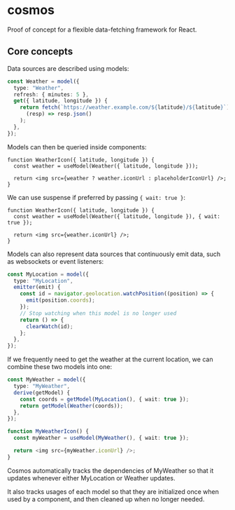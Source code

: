 # cosmos

Proof of concept for a flexible data-fetching framework for React.

## Core concepts

Data sources are described using models:

```ts
const Weather = model({
  type: "Weather",
  refresh: { minutes: 5 },
  get({ latitude, longitude }) {
    return fetch(`https://weather.example.com/${latitude}/${latitude}`).then(
      (resp) => resp.json()
    );
  },
});
```

Models can then be queried inside components:

```tsx
function WeatherIcon({ latitude, longitude }) {
  const weather = useModel(Weather({ latitude, longitude }));

  return <img src={weather ? weather.iconUrl : placeholderIconUrl} />;
}
```

We can use suspense if preferred by passing `{ wait: true }`:

```tsx
function WeatherIcon({ latitude, longitude }) {
  const weather = useModel(Weather({ latitude, longitude }), { wait: true });

  return <img src={weather.iconUrl} />;
}
```

Models can also represent data sources that continuously emit data, such as
websockets or event listeners:

```ts
const MyLocation = model({
  type: "MyLocation",
  emitter(emit) {
    const id = navigator.geolocation.watchPosition((position) => {
      emit(position.coords);
    });
    // Stop watching when this model is no longer used
    return () => {
      clearWatch(id);
    };
  },
});
```

If we frequently need to get the weather at the current location, we can combine
these two models into one:

```ts
const MyWeather = model({
  type: "MyWeather",
  derive(getModel) {
    const coords = getModel(MyLocation(), { wait: true });
    return getModel(Weather(coords));
  },
});

function MyWeatherIcon() {
  const myWeather = useModel(MyWeather(), { wait: true });

  return <img src={myWeather.iconUrl} />;
}
```

Cosmos automatically tracks the dependencies of MyWeather so that it updates
whenever either MyLocation or Weather updates.

It also tracks usages of each model so that they are initialized once when used
by a component, and then cleaned up when no longer needed.
